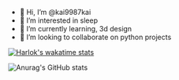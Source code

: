 - 👋 Hi, I’m @kai9987kai
- 👀 I’m interested in sleep
- 🌱 I’m currently learning, 3d design
- 💞️ I’m looking to collaborate on python projects

<!---
kai9987kai/kai9987kai is a ✨ special ✨ repository because its `README.md` (this file) appears on your GitHub profile.
You can click the Preview link to take a look at your changes.
--->
[![Harlok's wakatime stats](https://github-readme-stats.vercel.app/api/wakatime?username=ffflabs)](https://github.com/kai9987kai/github-readme-stats)


![Anurag's GitHub stats](https://github-readme-stats.vercel.app/api?username=kai9987kai&show_icons=true&theme=radical)




















